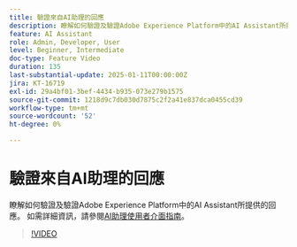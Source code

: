```yaml
---
title: 驗證來自AI助理的回應
description: 瞭解如何驗證及驗證Adobe Experience Platform中的AI Assistant所提供的回應。
feature: AI Assistant
role: Admin, Developer, User
level: Beginner, Intermediate
doc-type: Feature Video
duration: 135
last-substantial-update: 2025-01-11T00:00:00Z
jira: KT-16719
exl-id: 29a4bf01-3bef-4434-b935-073e279b1575
source-git-commit: 1218d9c7db030d7875c2f2a41e837dca0455cd39
workflow-type: tm+mt
source-wordcount: '52'
ht-degree: 0%

---
```


# 驗證來自AI助理的回應

瞭解如何驗證及驗證Adobe Experience Platform中的AI Assistant所提供的回應。 如需詳細資訊，請參閱[AI助理使用者介面指南](https://experienceleague.adobe.com/zh-hant/docs/experience-platform/ai-assistant/ui-guide#verify-responses)。

>[!VIDEO](https://video.tv.adobe.com/v/3441750/?learn=on&enablevpops&captions=chi_hant)
